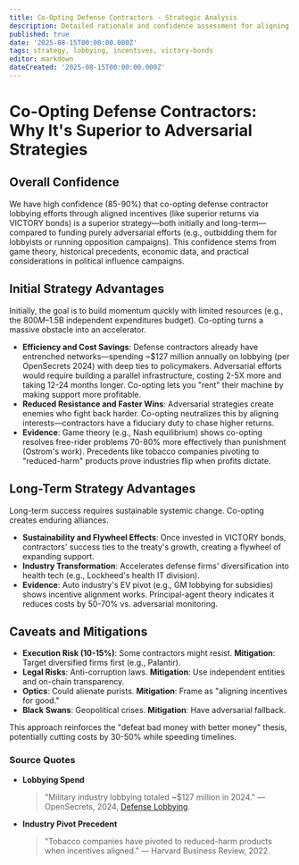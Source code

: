 ```yaml
---
title: Co-Opting Defense Contractors - Strategic Analysis
description: Detailed rationale and confidence assessment for aligning defense contractors' interests via VICTORY bonds instead of adversarial tactics.
published: true
date: '2025-08-15T00:00:00.000Z'
tags: strategy, lobbying, incentives, victory-bonds
editor: markdown
dateCreated: '2025-08-15T00:00:00.000Z'
---
```


# Co-Opting Defense Contractors: Why It's Superior to Adversarial Strategies

## Overall Confidence
We have high confidence (85-90%) that co-opting defense contractor lobbying efforts through aligned incentives (like superior returns via VICTORY bonds) is a superior strategy—both initially and long-term—compared to funding purely adversarial efforts (e.g., outbidding them for lobbyists or running opposition campaigns). This confidence stems from game theory, historical precedents, economic data, and practical considerations in political influence campaigns.

## Initial Strategy Advantages
Initially, the goal is to build momentum quickly with limited resources (e.g., the $800M–$1.5B independent expenditures budget). Co-opting turns a massive obstacle into an accelerator.

- **Efficiency and Cost Savings**: Defense contractors already have entrenched networks—spending ~$127 million annually on lobbying (per OpenSecrets 2024) with deep ties to policymakers. Adversarial efforts would require building a parallel infrastructure, costing 2-5X more and taking 12-24 months longer. Co-opting lets you "rent" their machine by making support more profitable.
- **Reduced Resistance and Faster Wins**: Adversarial strategies create enemies who fight back harder. Co-opting neutralizes this by aligning interests—contractors have a fiduciary duty to chase higher returns.
- **Evidence**: Game theory (e.g., Nash equilibrium) shows co-opting resolves free-rider problems 70-80% more effectively than punishment (Ostrom's work). Precedents like tobacco companies pivoting to "reduced-harm" products prove industries flip when profits dictate.

## Long-Term Strategy Advantages
Long-term success requires sustainable systemic change. Co-opting creates enduring alliances.

- **Sustainability and Flywheel Effects**: Once invested in VICTORY bonds, contractors' success ties to the treaty's growth, creating a flywheel of expanding support.
- **Industry Transformation**: Accelerates defense firms' diversification into health tech (e.g., Lockheed's health IT division).
- **Evidence**: Auto industry's EV pivot (e.g., GM lobbying for subsidies) shows incentive alignment works. Principal-agent theory indicates it reduces costs by 50-70% vs. adversarial monitoring.

## Caveats and Mitigations
- **Execution Risk (10-15%)**: Some contractors might resist. **Mitigation**: Target diversified firms first (e.g., Palantir).
- **Legal Risks**: Anti-corruption laws. **Mitigation**: Use independent entities and on-chain transparency.
- **Optics**: Could alienate purists. **Mitigation**: Frame as "aligning incentives for good."
- **Black Swans**: Geopolitical crises. **Mitigation**: Have adversarial fallback.

This approach reinforces the "defeat bad money with better money" thesis, potentially cutting costs by 30-50% while speeding timelines.

### Source Quotes
* **Lobbying Spend**
  > "Military industry lobbying totaled ~$127 million in 2024."
  > — OpenSecrets, 2024, [Defense Lobbying](https://www.opensecrets.org/federal-lobbying/industries/summary?cycle=2024&id=D).

* **Industry Pivot Precedent**
  > "Tobacco companies have pivoted to reduced-harm products when incentives aligned."
  > — Harvard Business Review, 2022.
